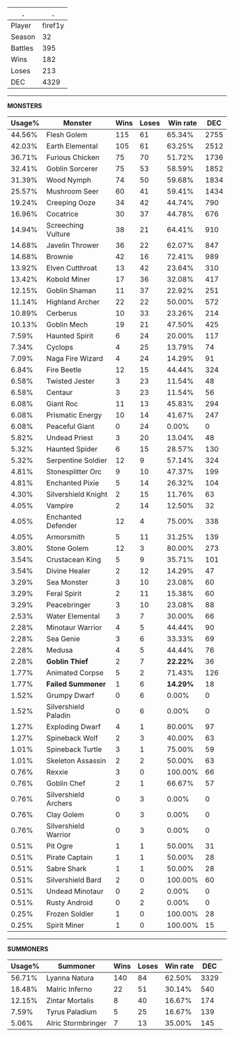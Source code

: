 .|.
|-|-
Player|firef1y
Season|32
Battles|395
Wins|182
Loses|213
DEC|4329

---
**MONSTERS**

Usage%|Monster|Wins|Loses|Win rate|DEC|
-|-|-|-|-|-|
44.56%|Flesh Golem|115|61|65.34%|2755|
42.03%|Earth Elemental|105|61|63.25%|2512|
36.71%|Furious Chicken|75|70|51.72%|1736|
32.41%|Goblin Sorcerer|75|53|58.59%|1852|
31.39%|Wood Nymph|74|50|59.68%|1834|
25.57%|Mushroom Seer|60|41|59.41%|1434|
19.24%|Creeping Ooze|34|42|44.74%|790|
16.96%|Cocatrice|30|37|44.78%|676|
14.94%|Screeching Vulture|38|21|64.41%|910|
14.68%|Javelin Thrower|36|22|62.07%|847|
14.68%|Brownie|42|16|72.41%|989|
13.92%|Elven Cutthroat|13|42|23.64%|310|
13.42%|Kobold Miner|17|36|32.08%|417|
12.15%|Goblin Shaman|11|37|22.92%|251|
11.14%|Highland Archer|22|22|50.00%|572|
10.89%|Cerberus|10|33|23.26%|214|
10.13%|Goblin Mech|19|21|47.50%|425|
7.59%|Haunted Spirit|6|24|20.00%|117|
7.34%|Cyclops|4|25|13.79%|74|
7.09%|Naga Fire Wizard|4|24|14.29%|91|
6.84%|Fire Beetle|12|15|44.44%|324|
6.58%|Twisted Jester|3|23|11.54%|48|
6.58%|Centaur|3|23|11.54%|56|
6.08%|Giant Roc|11|13|45.83%|294|
6.08%|Prismatic Energy|10|14|41.67%|247|
6.08%|Peaceful Giant|0|24|0.00%|0|
5.82%|Undead Priest|3|20|13.04%|48|
5.32%|Haunted Spider|6|15|28.57%|130|
5.32%|Serpentine Soldier|12|9|57.14%|324|
4.81%|Stonesplitter Orc|9|10|47.37%|199|
4.81%|Enchanted Pixie|5|14|26.32%|104|
4.30%|Silvershield Knight|2|15|11.76%|63|
4.05%|Vampire|2|14|12.50%|32|
4.05%|Enchanted Defender|12|4|75.00%|338|
4.05%|Armorsmith|5|11|31.25%|139|
3.80%|Stone Golem|12|3|80.00%|273|
3.54%|Crustacean King|5|9|35.71%|101|
3.54%|Divine Healer|2|12|14.29%|47|
3.29%|Sea Monster|3|10|23.08%|60|
3.29%|Feral Spirit|2|11|15.38%|60|
3.29%|Peacebringer|3|10|23.08%|88|
2.53%|Water Elemental|3|7|30.00%|66|
2.28%|Minotaur Warrior|4|5|44.44%|90|
2.28%|Sea Genie|3|6|33.33%|69|
2.28%|Medusa|4|5|44.44%|76|
2.28%|**Goblin Thief**|2|7|**22.22%**|36|
1.77%|Animated Corpse|5|2|71.43%|126|
1.77%|**Failed Summoner**|1|6|**14.29%**|18|
1.52%|Grumpy Dwarf|0|6|0.00%|0|
1.52%|Silvershield Paladin|0|6|0.00%|0|
1.27%|Exploding Dwarf|4|1|80.00%|97|
1.27%|Spineback Wolf|2|3|40.00%|63|
1.01%|Spineback Turtle|3|1|75.00%|59|
1.01%|Skeleton Assassin|2|2|50.00%|63|
0.76%|Rexxie|3|0|100.00%|66|
0.76%|Goblin Chef|2|1|66.67%|57|
0.76%|Silvershield Archers|0|3|0.00%|0|
0.76%|Clay Golem|0|3|0.00%|0|
0.76%|Silvershield Warrior|0|3|0.00%|0|
0.51%|Pit Ogre|1|1|50.00%|31|
0.51%|Pirate Captain|1|1|50.00%|28|
0.51%|Sabre Shark|1|1|50.00%|28|
0.51%|Silvershield Bard|2|0|100.00%|60|
0.51%|Undead Minotaur|0|2|0.00%|0|
0.51%|Rusty Android|0|2|0.00%|0|
0.25%|Frozen Soldier|1|0|100.00%|28|
0.25%|Spirit Miner|1|0|100.00%|15|

---
**SUMMONERS**

Usage%|Summoner|Wins|Loses|Win rate|DEC|
-|-|-|-|-|-|
56.71%|Lyanna Natura|140|84|62.50%|3329|
18.48%|Malric Inferno|22|51|30.14%|540|
12.15%|Zintar Mortalis|8|40|16.67%|174|
7.59%|Tyrus Paladium|5|25|16.67%|139|
5.06%|Alric Stormbringer|7|13|35.00%|145|
